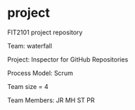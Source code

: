 # project

FIT2101 project repository

Team: waterfall

Project: Inspector for GitHub Repositories

Process Model: Scrum

Team size = 4

Team Members: JR MH ST PR
